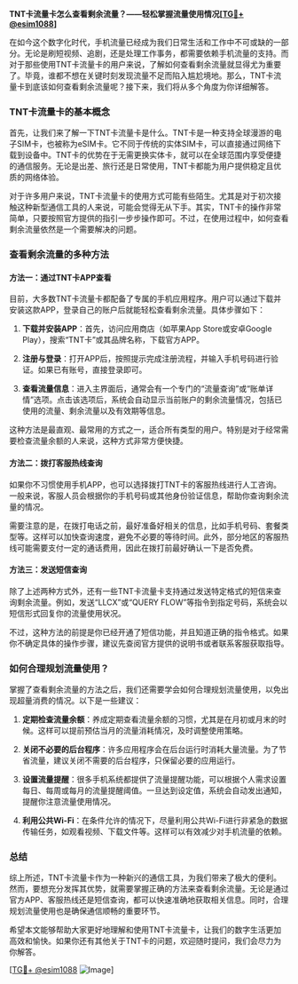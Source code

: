 **TNT卡流量卡怎么查看剩余流量？——轻松掌握流量使用情况[[TG💪+ @esim1088](https://t.me/s/esim1088)]**

在如今这个数字化时代，手机流量已经成为我们日常生活和工作中不可或缺的一部分。无论是刷短视频、追剧，还是处理工作事务，都需要依赖手机流量的支持。而对于那些使用TNT卡流量卡的用户来说，了解如何查看剩余流量就显得尤为重要了。毕竟，谁都不想在关键时刻发现流量不足而陷入尴尬境地。那么，TNT卡流量卡到底该如何查看剩余流量呢？接下来，我们将从多个角度为你详细解答。

### TNT卡流量卡的基本概念

首先，让我们来了解一下TNT卡流量卡是什么。TNT卡是一种支持全球漫游的电子SIM卡，也被称为eSIM卡。它不同于传统的实体SIM卡，可以直接通过网络下载到设备中。TNT卡的优势在于无需更换实体卡，就可以在全球范围内享受便捷的通信服务。无论是出差、旅行还是日常使用，TNT卡都能为用户提供稳定且优质的网络体验。

对于许多用户来说，TNT卡流量卡的使用方式可能有些陌生。尤其是对于初次接触这种新型通信工具的人来说，可能会觉得无从下手。其实，TNT卡的操作非常简单，只要按照官方提供的指引一步步操作即可。不过，在使用过程中，如何查看剩余流量依然是一个需要解决的问题。

### 查看剩余流量的多种方法

#### 方法一：通过TNT卡APP查看

目前，大多数TNT卡流量卡都配备了专属的手机应用程序。用户可以通过下载并安装这款APP，登录自己的账户后就能轻松查看剩余流量。具体步骤如下：

1. **下载并安装APP**：首先，访问应用商店（如苹果App Store或安卓Google Play），搜索“TNT卡”或其品牌名称，下载官方APP。
   
2. **注册与登录**：打开APP后，按照提示完成注册流程，并输入手机号码进行验证。如果已有账号，直接登录即可。

3. **查看流量信息**：进入主界面后，通常会有一个专门的“流量查询”或“账单详情”选项。点击该选项后，系统会自动显示当前账户的剩余流量情况，包括已使用的流量、剩余流量以及有效期等信息。

这种方法是最直观、最常用的方式之一，适合所有类型的用户。特别是对于经常需要检查流量余额的人来说，这种方式非常方便快捷。

#### 方法二：拨打客服热线查询

如果你不习惯使用手机APP，也可以选择拨打TNT卡的客服热线进行人工咨询。一般来说，客服人员会根据你的手机号码或其他身份验证信息，帮助你查询剩余流量的情况。

需要注意的是，在拨打电话之前，最好准备好相关的信息，比如手机号码、套餐类型等。这样可以加快查询速度，避免不必要的等待时间。此外，部分地区的客服热线可能需要支付一定的通话费用，因此在拨打前最好确认一下是否免费。

#### 方法三：发送短信查询

除了上述两种方式外，还有一些TNT卡流量卡支持通过发送特定格式的短信来查询剩余流量。例如，发送“LLCX”或“QUERY FLOW”等指令到指定号码，系统会以短信形式回复你的流量使用状况。

不过，这种方法的前提是你已经开通了短信功能，并且知道正确的指令格式。如果你不确定具体的操作步骤，建议先查阅官方提供的说明书或者联系客服获取指导。

### 如何合理规划流量使用？

掌握了查看剩余流量的方法之后，我们还需要学会如何合理规划流量使用，以免出现超量消费的情况。以下是一些建议：

1. **定期检查流量余额**：养成定期查看流量余额的习惯，尤其是在月初或月末的时候。这样可以提前预估当月的流量消耗情况，及时调整使用策略。

2. **关闭不必要的后台程序**：许多应用程序会在后台运行时消耗大量流量。为了节省流量，建议关闭不需要的后台程序，只保留必要的应用运行。

3. **设置流量提醒**：很多手机系统都提供了流量提醒功能，可以根据个人需求设置每日、每周或每月的流量提醒阈值。一旦达到设定值，系统会自动发出通知，提醒你注意流量使用情况。

4. **利用公共Wi-Fi**：在条件允许的情况下，尽量利用公共Wi-Fi进行非紧急的数据传输任务，如观看视频、下载文件等。这样可以有效减少对手机流量的依赖。

### 总结

综上所述，TNT卡流量卡作为一种新兴的通信工具，为我们带来了极大的便利。然而，要想充分发挥其优势，就需要掌握正确的方法来查看剩余流量。无论是通过官方APP、客服热线还是短信查询，都可以快速准确地获取相关信息。同时，合理规划流量使用也是确保通信顺畅的重要环节。

希望本文能够帮助大家更好地理解和使用TNT卡流量卡，让我们的数字生活更加高效和愉快。如果你还有其他关于TNT卡的问题，欢迎随时提问，我们会尽力为你解答。

[[TG💪+ @esim1088](https://t.me/s/esim1088) ![Image](https://i.postimg.cc/4NQfJmqS/Snipaste-2025-05-13-00-14-12.png)]